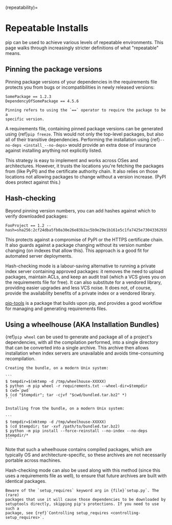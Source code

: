 (repeatability)=

# Repeatable Installs

pip can be used to achieve various levels of repeatable environments. This page
walks through increasingly stricter definitions of what "repeatable" means.

## Pinning the package versions

Pinning package versions of your dependencies in the requirements file protects
you from bugs or incompatibilities in newly released versions:

```
SomePackage == 1.2.3
DependencyOfSomePackage == 4.5.6
```

```{note}
Pinning refers to using the `==` operator to require the package to be a
specific version.
```

A requirements file, containing pinned package versions can be generated using
{ref}`pip freeze`. This would not only the top-level packages, but also all of
their transitive dependencies. Performing the installation using
{ref}`--no-deps <install_--no-deps>` would provide an extra dose of insurance
against installing anything not explicitly listed.

This strategy is easy to implement and works across OSes and architectures.
However, it trusts the locations you're fetching the packages from (like PyPI)
and the certificate authority chain. It also relies on those locations not
allowing packages to change without a version increase. (PyPI does protect
against this.)

## Hash-checking

Beyond pinning version numbers, you can add hashes against which to verify
downloaded packages:

```none
FooProject == 1.2 --hash=sha256:2cf24dba5fb0a30e26e83b2ac5b9e29e1b161e5c1fa7425e73043362938b9824
```

This protects against a compromise of PyPI or the HTTPS certificate chain. It
also guards against a package changing without its version number changing (on
indexes that allow this). This approach is a good fit for automated server
deployments.

Hash-checking mode is a labour-saving alternative to running a private index
server containing approved packages: it removes the need to upload packages,
maintain ACLs, and keep an audit trail (which a VCS gives you on the
requirements file for free). It can also substitute for a vendored library,
providing easier upgrades and less VCS noise. It does not, of course, provide
the availability benefits of a private index or a vendored library.

[pip-tools] is a package that builds upon pip, and provides a good workflow for
managing and generating requirements files.

[pip-tools]: https://github.com/jazzband/pip-tools#readme

## Using a wheelhouse (AKA Installation Bundles)

{ref}`pip wheel` can be used to generate and package all of a project's
dependencies, with all the compilation performed, into a single directory that
can be converted into a single archive. This archive then allows installation
when index servers are unavailable and avoids time-consuming recompilation.

````{admonition} Example
Creating the bundle, on a modern Unix system:

```
$ tempdir=$(mktemp -d /tmp/wheelhouse-XXXXX)
$ python -m pip wheel -r requirements.txt --wheel-dir=$tempdir
$ cwd=`pwd`
$ (cd "$tempdir"; tar -cjvf "$cwd/bundled.tar.bz2" *)
```

Installing from the bundle, on a modern Unix system:

```
$ tempdir=$(mktemp -d /tmp/wheelhouse-XXXXX)
$ (cd $tempdir; tar -xvf /path/to/bundled.tar.bz2)
$ python -m pip install --force-reinstall --no-index --no-deps $tempdir/*
```
````

Note that such a wheelhouse contains compiled packages, which are typically OS
and architecture-specific, so these archives are not necessarily portable across
machines.

Hash-checking mode can also be used along with this method (since this uses a
requirements file as well), to ensure that future archives are built with
identical packages.

```{warning}
Beware of the `setup_requires` keyword arg in {file}`setup.py`. The (rare)
packages that use it will cause those dependencies to be downloaded by
setuptools directly, skipping pip's protections. If you need to use such a
package, see {ref}`Controlling setup_requires <controlling-setup_requires>`.
```
